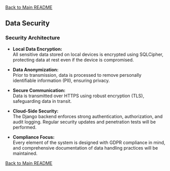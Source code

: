 [Back to Main README](../README.md)


## Data Security

### Security Architecture

- **Local Data Encryption:**  
    All sensitive data stored on local devices is encrypted using SQLCipher, protecting data at rest even if the device is compromised.

- **Data Anonymization:**  
    Prior to transmission, data is processed to remove personally identifiable information (PII), ensuring privacy.

- **Secure Communication:**  
    Data is transmitted over HTTPS using robust encryption (TLS), safeguarding data in transit.

- **Cloud-Side Security:**  
    The Django backend enforces strong authentication, authorization, and audit logging. Regular security updates and penetration tests will be performed.

- **Compliance Focus:**  
    Every element of the system is designed with GDPR compliance in mind, and comprehensive documentation of data handling practices will be maintained.


[Back to Main README](../README.md)
